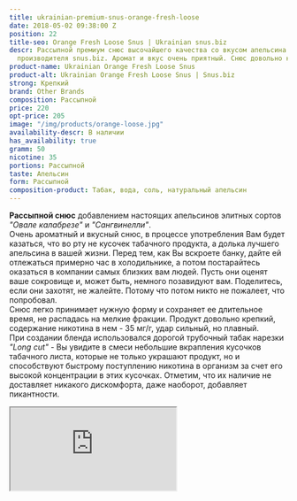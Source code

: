 ```yaml
---
title: ukrainian-premium-snus-orange-fresh-loose
date: 2018-05-02 09:38:00 Z
position: 22
title-seo: Orange Fresh Loose Snus | Ukrainian snus.biz
descr: Рассыпной премиум снюс высочайшего качества со вкусом апельсина от украинского
  производителя snus.biz. Аромат и вкус очень приятный. Снюс довольно крепок.
product-name: Ukrainian Orange Fresh Loose Snus
product-alt: Ukrainian Orange Fresh Loose Snus | Snus.biz
strong: Крепкий
brand: Other Brands
composition: Рассыпной
price: 220
opt-price: 205
image: "/img/products/orange-loose.jpg"
availability-descr: В наличии
has_availability: true
gramm: 50
nicotine: 35
portions: Рассыпной
taste: Апельсин
form: Рассыпной
composition-product: Табак, вода, соль, натуральный апельсин
---
```


**Рассыпной снюс** добавлением настоящих апельсинов элитных сортов *"Овале калабрезе"* и *"Сангвинелли"*.<br>
Очень ароматный и вкусный снюс, в процессе употребления Вам будет казаться, что во рту не кусочек табачного продукта, а долька лучшего апельсина в вашей жизни. Перед тем, как Вы вскроете банку, дайте ей отлежаться примерно час в холодильнике, а потом постарайтесь оказаться в компании самых близких вам людей. Пусть они оценят ваше сокровище и, может быть, немного позавидуют вам. Поделитесь, если они захотят, не жалейте. Потому что потом никто не пожалеет, что попробовал.<br>
Снюс легко принимает нужную форму и сохраняет ее длительное время, не распадась на мелкие фракции. Продукт довольно крепкий, содержание никотина в нем - 35 мг/г, удар сильный, но плавный.<br>
При создании бленда использовался дорогой трубочный табак нарезки *"Long cut"* - Вы увидите в смеси небольшие вкрапления кусочков табачного листа, которые не только украшают продукт, но и способствуют быстрому поступлению никотина в организм за счет его высокой концентрации в этих кусочках. Отметим, что их наличие не доставляет никакого дискомфорта, даже наоборот, добавляет пикантности.
<div class="embed-responsive embed-responsive-16by9 mb-3">
  <iframe class="embed-responsive-item" src="https://www.youtube.com/embed/phaEJypsEss" allowfullscreen></iframe>
</div>